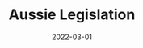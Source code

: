 ---
title: "Aussie Legislation"
date: "2022-03-01"
draft: false
tags: ["Personal"]
series: "Project"
---